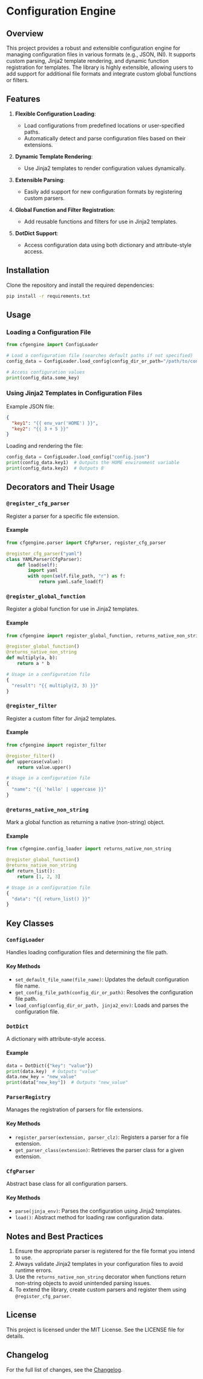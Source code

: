 # Configuration Engine

## Overview

This project provides a robust and extensible configuration engine for managing configuration files in various formats (e.g., JSON, INI). It supports custom parsing, Jinja2 template rendering, and dynamic function registration for templates. The library is highly extensible, allowing users to add support for additional file formats and integrate custom global functions or filters.

## Features

1. **Flexible Configuration Loading**:
   - Load configurations from predefined locations or user-specified paths.
   - Automatically detect and parse configuration files based on their extensions.

2. **Dynamic Template Rendering**:
   - Use Jinja2 templates to render configuration values dynamically.

3. **Extensible Parsing**:
   - Easily add support for new configuration formats by registering custom parsers.

4. **Global Function and Filter Registration**:
   - Add reusable functions and filters for use in Jinja2 templates.

5. **DotDict Support**:
   - Access configuration data using both dictionary and attribute-style access.

## Installation

Clone the repository and install the required dependencies:

```bash
pip install -r requirements.txt
```

## Usage

### Loading a Configuration File

```python
from cfgengine import ConfigLoader

# Load a configuration file (searches default paths if not specified)
config_data = ConfigLoader.load_config(config_dir_or_path="/path/to/config")

# Access configuration values
print(config_data.some_key)
```

### Using Jinja2 Templates in Configuration Files

Example JSON file:

```json
{
  "key1": "{{ env_var('HOME') }}",
  "key2": "{{ 3 + 5 }}"
}
```

Loading and rendering the file:

```python
config_data = ConfigLoader.load_config("config.json")
print(config_data.key1)  # Outputs the HOME environment variable
print(config_data.key2)  # Outputs 8
```

## Decorators and Their Usage

### `@register_cfg_parser`

Register a parser for a specific file extension.

#### Example

```python
from cfgengine.parser import CfgParser, register_cfg_parser

@register_cfg_parser("yaml")
class YAMLParser(CfgParser):
    def load(self):
        import yaml
        with open(self.file_path, "r") as f:
            return yaml.safe_load(f)
```

### `@register_global_function`

Register a global function for use in Jinja2 templates.

#### Example

```python
from cfgengine import register_global_function, returns_native_non_string

@register_global_function()
@returns_native_non_string
def multiply(a, b):
    return a * b

# Usage in a configuration file
{
  "result": "{{ multiply(2, 3) }}"
}
```

### `@register_filter`

Register a custom filter for Jinja2 templates.

#### Example

```python
from cfgengine import register_filter

@register_filter()
def uppercase(value):
    return value.upper()

# Usage in a configuration file
{
  "name": "{{ 'hello' | uppercase }}"
}
```

### `@returns_native_non_string`

Mark a global function as returning a native (non-string) object.

#### Example

```python
from cfgengine.config_loader import returns_native_non_string

@register_global_function()
@returns_native_non_string
def return_list():
    return [1, 2, 3]

# Usage in a configuration file
{
  "data": "{{ return_list() }}"
}
```

## Key Classes

### `ConfigLoader`

Handles loading configuration files and determining the file path.

#### Key Methods

- `set_default_file_name(file_name)`: Updates the default configuration file name.
- `get_config_file_path(config_dir_or_path)`: Resolves the configuration file path.
- `load_config(config_dir_or_path, jinja2_env)`: Loads and parses the configuration file.

### `DotDict`

A dictionary with attribute-style access.

#### Example

```python
data = DotDict({"key": "value"})
print(data.key)  # Outputs "value"
data.new_key = "new_value"
print(data["new_key"])  # Outputs "new_value"
```

### `ParserRegistry`

Manages the registration of parsers for file extensions.

#### Key Methods

- `register_parser(extension, parser_clz)`: Registers a parser for a file extension.
- `get_parser_class(extension)`: Retrieves the parser class for a given extension.

### `CfgParser`

Abstract base class for all configuration parsers.

#### Key Methods

- `parse(jinja_env)`: Parses the configuration using Jinja2 templates.
- `load()`: Abstract method for loading raw configuration data.

## Notes and Best Practices

1. Ensure the appropriate parser is registered for the file format you intend to use.
2. Always validate Jinja2 templates in your configuration files to avoid runtime errors.
3. Use the `returns_native_non_string` decorator when functions return non-string objects to avoid unintended parsing issues.
4. To extend the library, create custom parsers and register them using `@register_cfg_parser`.

## License

This project is licensed under the MIT License. See the LICENSE file for details.

## Changelog

For the full list of changes, see the [Changelog](CHANGELOG.md).
